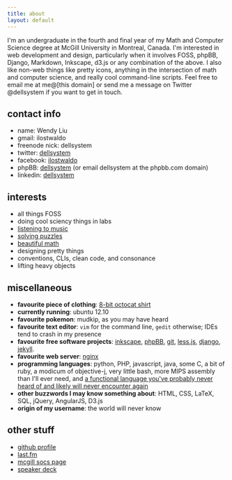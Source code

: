 ```yaml
---
title: about
layout: default
---
```


I'm an undergraduate in the fourth and final year of my Math and Computer
Science degree at McGill University in Montreal, Canada.  I'm interested in web
development and design, particularly when it involves FOSS, phpBB, Django,
Markdown, Inkscape, d3.js or any combination of the above. I also like
non-web things like pretty icons, anything in the intersection of math
and computer science, and really cool command-line scripts. Feel free to email
me at me@\[this domain\] or send me a message on Twitter @dellsystem if you want
to get in touch.

<a name="contact"> </a>

contact info
------------

*   name: Wendy Liu
*	gmail: ilostwaldo
*	freenode nick: dellsystem
*	twitter: [dellsystem](http://www.twitter.com/#!/dellsystem)
*	facebook: [ilostwaldo](http://www.facebook.com/ilostwaldo)
*	phpBB: [dellsystem](http://www.phpbb.com/community/ucp.php?i=pm&mode=compose&u=178433) (or email dellsystem at the phpbb.com domain)
*   linkedin: [dellsystem](http://www.linkedin.com/in/dellsystem)

interests
---------

* all things FOSS
* doing cool sciency things in labs
* [listening to music][last.fm]
* [solving puzzles](http://www.projecteuler.net/)
* [beautiful math](http://www.mathjax.org/ "♥")
* designing pretty things
* conventions, CLIs, clean code, and consonance
* lifting heavy objects

miscellaneous
-------------

* **favourite piece of clothing**: [8-bit octocat shirt](https://twitter.com/dellsystem/status/343979293543628801/photo/1)
* **currently running**: ubuntu 12.10
* **favourite pokemon**: mudkip, as you may have heard
* **favourite text editor**: `vim` for the command line, `gedit` otherwise; IDEs tend to crash in my presence
* **favourite free software projects**: [inkscape](http://www.inkscape.org), [phpBB](http://www.phpbb.com), [git](http://www.git-scm.com), [less.js](http://www.lesscss.org), [django](http://www.djangoproject.com), [jekyll](http://jekyllrb.com/).
* **favourite web server**: [nginx](http://www.nginx.org)
* **programming languages**: python, PHP, javascript, java, some C, a bit of ruby, a modicum of objective-j, very little bash, more MIPS assembly than I'll ever need, and [a functional language you've probably never heard of and likely will never encounter again](http://www.smlnj.org "lol sml. it is pretty cool though")
* **other buzzwords I may know something about**: HTML, CSS, LaTeX, SQL, jQuery,
AngularJS, D3.js
* **origin of my username**: the world will never know

other stuff
-----------

*	[github profile](https://www.github.com/dellsystem)
*	[last.fm][last.fm]
*	[mcgill socs page](http://cs.mcgill.ca/~wliu65 "nothing here lol")
*	[speaker deck](https://speakerdeck.com/dellsystem)

[last.fm]: http://www.last.fm/user/dellsystem
